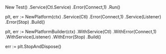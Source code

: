 

New Test()
.Service(Ctl.Service)
.Error(Connect,1)
.Run()


plt, err := NewPlatform(ctx)
.Service(Ctl)
.Error(Connect,1)
.Service(Listener)
.Error(Stop)
.Build()

plt, err := NewPlatformBuilder(ctx)
.WithService(Ctl)
.WithError(Connect,1)
.WithService(Listener)
.WithError(Stop)
.Build()


err := plt.StopAndDispose()
